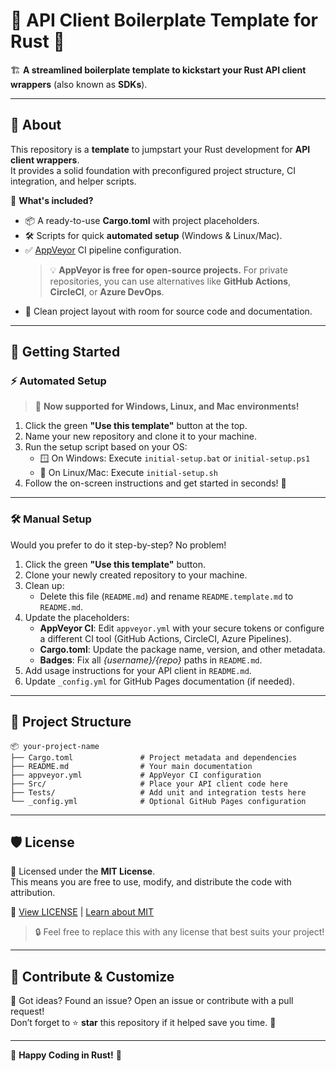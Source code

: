 # 🚀 API Client Boilerplate Template for Rust 🦀  

🏗️ **A streamlined boilerplate template to kickstart your Rust API client wrappers** (also known as **SDKs**).  

---

## 🌟 About  

This repository is a **template** to jumpstart your Rust development for **API client wrappers**.  
It provides a solid foundation with preconfigured project structure, CI integration, and helper scripts.  

🔧 **What's included?**  
- 📦 A ready-to-use **Cargo.toml** with project placeholders.  
- 🛠️ Scripts for quick **automated setup** (Windows & Linux/Mac).  
- ✅ [AppVeyor](https://www.appveyor.com/) CI pipeline configuration.  
   > 💡 **AppVeyor is free for open-source projects.** For private repositories, you can use alternatives like **GitHub Actions**, **CircleCI**, or **Azure DevOps**.  
- 📄 Clean project layout with room for source code and documentation.  

---

## 🚀 Getting Started  

### ⚡ Automated Setup  

> 🐧 **Now supported for Windows, Linux, and Mac environments!**  

1. Click the green **"Use this template"** button at the top.  
2. Name your new repository and clone it to your machine.  
3. Run the setup script based on your OS:  
   - 🪟 On Windows: Execute `initial-setup.bat` or `initial-setup.ps1` 
   - 🐧 On Linux/Mac: Execute `initial-setup.sh`
4. Follow the on-screen instructions and get started in seconds! 🚀  

---

### 🛠️ Manual Setup  

Would you prefer to do it step-by-step? No problem!  

1. Click the green **"Use this template"** button.  
2. Clone your newly created repository to your machine.  
3. Clean up:  
   - Delete this file (`README.md`) and rename `README.template.md` to `README.md`.  
4. Update the placeholders:  
   - **AppVeyor CI**: Edit `appveyor.yml` with your secure tokens or configure a different CI tool (GitHub Actions, CircleCI, Azure Pipelines).  
   - **Cargo.toml**: Update the package name, version, and other metadata.  
   - **Badges**: Fix all *{username}/{repo}* paths in `README.md`.  
5. Add usage instructions for your API client in `README.md`.  
6. Update `_config.yml` for GitHub Pages documentation (if needed).  

---

## 📂 Project Structure  

```
📦 your-project-name  
├── Cargo.toml               # Project metadata and dependencies  
├── README.md                # Your main documentation  
├── appveyor.yml             # AppVeyor CI configuration  
├── Src/                     # Place your API client code here  
├── Tests/                   # Add unit and integration tests here  
└── _config.yml              # Optional GitHub Pages configuration  
```  

---

## 🛡️ License  

📄 Licensed under the **MIT License**.  
This means you are free to use, modify, and distribute the code with attribution.  

🔗 [View LICENSE](https://github.com/guibranco/apiclient-boilerplate-rs/blob/main/LICENSE) | [Learn about MIT](http://opensource.org/licenses/MIT)  

> 🔒 Feel free to replace this with any license that best suits your project!  

---

## 🎉 Contribute & Customize  

💬 Got ideas? Found an issue? Open an issue or contribute with a pull request!  
Don’t forget to ⭐ **star** this repository if it helped save you time. 🚀  

---

🦀 **Happy Coding in Rust!** 🎯 
